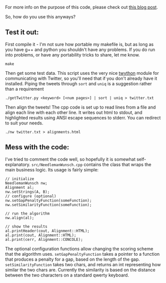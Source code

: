 For more info on the purpose of this code, please check out [this blog post](http://blog.gordonbailey.net/post/2012/2/the-genetics-of-twitter-spam).

So, how do you use this anyways?

Test it out:
------------

First compile it - I'm not sure how portable my makefile is, but as long as you have
g++ and python you shouldn't have any problems. If you do run into problems, or have any
portability tricks to share, let me know.

    make

Then get some test data. This script uses the very nice [twython](https://github.com/ryanmcgrath/twython)
module for communicating with Twitter, so you'll need that if you don't already have it installed. Piping
the tweets through `sort` and `uniq` is a suggestion rather than a requirement

    ./getTwitter.py <keyword> [<num pages>] | sort | uniq > twitter.txt

Then align the tweets! The cpp code is set up to read lines from a file and align each
line with each other line. It writes out html to stdout, and highlighted results using
ANSI escape sequences to stderr. You can redirect to suit your needs.

    ./nw twitter.txt > alignments.html

Mess with the code:
-------------------

I've tried to comment the code well, so hopefully it is somewhat self-explanatory.
`src/NeedlemanWunsch.cpp` contains the class that wraps the main business logic. Its usage is
fairly simple:

    // initialize
    NeedlemanWunsch nw;
    Alignment al;
    nw.setStrings(A, B);
    // configure (optional)
    nw.setGapPenaltyFunction(someFunction);
    nw.setSimilarityFunction(someFunction);

    // run the algorithm
    nw.align(al);

    // show the results
    al.printHeader(cout, Alignment::HTML);
    al.print(cout, Alignment::HTML);
    al.print(cerr, Alignment::CONCOLE);

The optional configuration functions allow changing the scoring scheme that the algorithm uses.
`setGapPenaltyFunction` takes a pointer to a function that produces a penalty for a gap, based on
the length of the gap. `setSimilarityFunction` takes two chars, and returns an int representing
how similar the two chars are. Currently the similarity is based on the distance between the two
characters on a standard qwerty keyboard.

